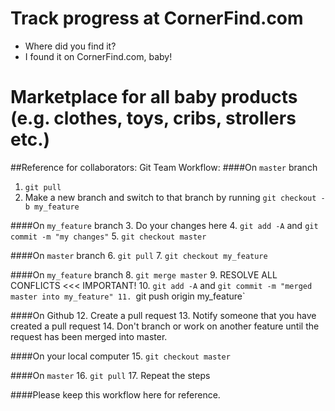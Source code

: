 #  Track progress at CornerFind.com
- Where did you find it?
- I found it on CornerFind.com, baby!

# Marketplace for all baby products (e.g. clothes, toys, cribs, strollers etc.)

##Reference for collaborators: Git Team Workflow:
####On `master` branch
1. `git pull`
2. Make a new branch and switch to that branch by running `git checkout -b my_feature`

####On `my_feature` branch
3. Do your changes here
4. `git add -A` and `git commit -m "my changes"`
5. `git checkout master`

####On `master` branch
6. `git pull`
7. `git checkout my_feature`

####On `my_feature` branch
8. `git merge master`
9. RESOLVE ALL CONFLICTS <<< IMPORTANT!
10. `git add -A` and `git commit -m "merged master into my_feature"
11. `git push origin my_feature`

####On Github
12. Create a pull request
13. Notify someone that you have created a pull request
14. Don't branch or work on another feature until the request has been merged into master.

####On your local computer
15. `git checkout master`

####On `master`
16. `git pull`
17. Repeat the steps

####Please keep this workflow here for reference.
